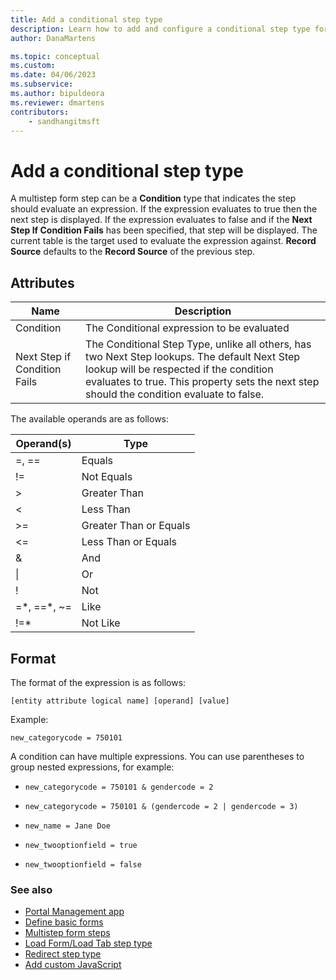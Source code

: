 ```yaml
---
title: Add a conditional step type
description: Learn how to add and configure a conditional step type for multistep form in Power Pages.
author: DanaMartens

ms.topic: conceptual
ms.custom: 
ms.date: 04/06/2023
ms.subservice: 
ms.author: bipuldeora
ms.reviewer: dmartens
contributors:
    - sandhangitmsft
---
```


# Add a conditional step type

A multistep form step can be a **Condition** type that indicates the step should evaluate an expression. If the expression evaluates to true then the next step is displayed. If the expression evaluates to false and if the **Next Step If Condition Fails** has been specified, that step will be displayed. The current table is the target used to evaluate the expression against. **Record Source** defaults to the **Record Source** of the previous step.

## Attributes

| Name                         | Description                                                                                                                                                                                                                          |
|------------------------------|--------------------------------------------------------------------------------------------------------------------------------------------------------------------------------------------------------------------------------------|
| Condition                    | The Conditional expression to be evaluated                                                                                                                                                                                           |
| Next Step if Condition Fails | The Conditional Step Type, unlike all others, has two Next Step lookups. The default Next Step lookup will be respected if the condition evaluates to true. This property sets the next step should the condition evaluate to false. |

The available operands are as follows:

| Operand(s)    | Type                   |
|---------------|------------------------|
| =, ==         | Equals                 |
| !=            | Not Equals             |
| &gt;          | Greater Than           |
| &lt;          | Less Than              |
| &gt;=         | Greater Than or Equals |
| &lt;=         | Less Than or Equals    |
| &             | And                    |
| \|             | Or                     |
| !             | Not                    |
| =\*, ==\*, ~= | Like                   |
| !=\*          | Not Like               |

## Format

The format of the expression is as follows:

`[entity attribute logical name] [operand] [value]`

Example:

`new_categorycode = 750101`

A condition can have multiple expressions. You can use parentheses to group nested expressions, for example:

- `new_categorycode = 750101 & gendercode = 2`

- `new_categorycode = 750101 & (gendercode = 2 | gendercode = 3)`

- `new_name = Jane Doe`

- `new_twooptionfield = true`

- `new_twooptionfield = false`

### See also

- [Portal Management app](portal-management-app.md)  
- [Define basic forms](basic-forms.md)  
- [Multistep form steps](multistep-form-steps.md)  
- [Load Form/Load Tab step type](load-form-step.md)  
- [Redirect step type](add-redirect-step.md)  
- [Add custom JavaScript](add-custom-javascript.md)  
